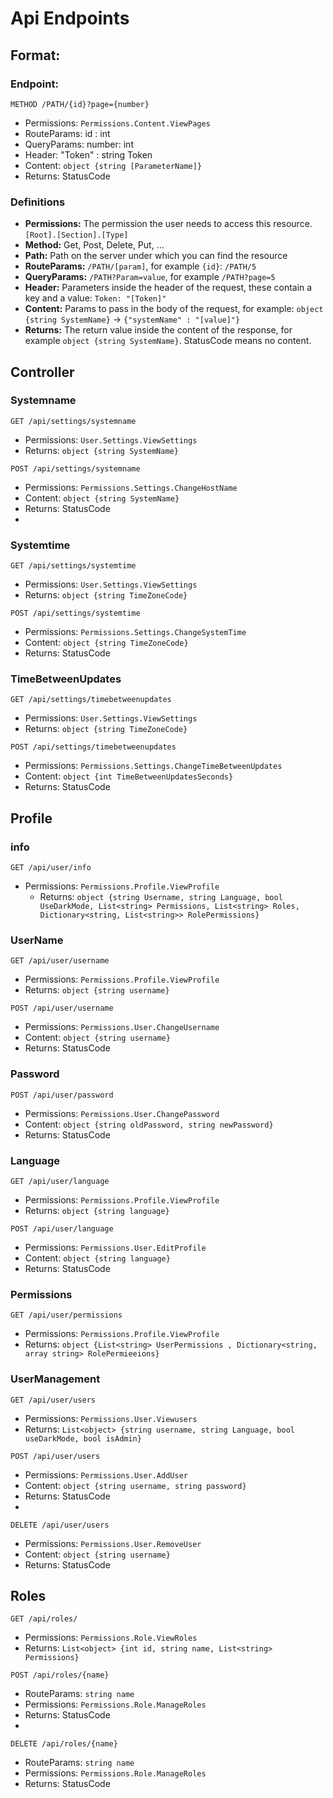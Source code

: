 # Api Endpoints

## Format:

### Endpoint:
```http
METHOD /PATH/{id}?page={number}
```
- Permissions: `Permissions.Content.ViewPages`
- RouteParams: id : int
- QueryParams: number: int
- Header: "Token" : string Token
- Content: `object {string [ParameterName]}`
- Returns: StatusCode


### Definitions
- **Permissions:** The permission the user needs to access this resource. `[Root].[Section].[Type]`
- **Method:** Get, Post, Delete, Put, ...
- **Path:** Path on the server under which you can find the resource
- **RouteParams:** `/PATH/[param]`, for example `{id}`: `/PATH/5`
- **QueryParams:** `/PATH?Param=value`, for example `/PATH?page=5`
- **Header:** Parameters inside the header of the request, these contain a key and a value: `Token: "[Token]"`
- **Content:** Params to pass in the body of the request, for example: `object {string SystemName}` -> `{"systemName" : "[value]"}`
- **Returns:** The return value inside the content of the response, for example `object {string SystemName}`. StatusCode means no content.


## Controller

### Systemname
```http
GET /api/settings/systemname
```
- Permissions: `User.Settings.ViewSettings`
- Returns: `object {string SystemName}`

```http
POST /api/settings/systemname
```
- Permissions: `Permissions.Settings.ChangeHostName`
- Content: `object {string SystemName}`
- Returns: StatusCode
- 
### Systemtime

```http
GET /api/settings/systemtime
```
- Permissions: `User.Settings.ViewSettings`
- Returns: `object {string TimeZoneCode}`

```http
POST /api/settings/systemtime
```
- Permissions: `Permissions.Settings.ChangeSystemTime`
- Content: `object {string TimeZoneCode}`
- Returns: StatusCode

### TimeBetweenUpdates

```http
GET /api/settings/timebetweenupdates
```
- Permissions: `User.Settings.ViewSettings`
- Returns: `object {string TimeZoneCode}`

```http
POST /api/settings/timebetweenupdates
```
- Permissions: `Permissions.Settings.ChangeTimeBetweenUpdates`
- Content: `object {int TimeBetweenUpdatesSeconds}`
- Returns: StatusCode

## Profile 

### info

```http
GET /api/user/info
```
- Permissions: `Permissions.Profile.ViewProfile`
  - Returns: `object {string Username, string Language, bool UseDarkMode, List<string> Permissions, List<string> Roles, Dictionary<string, List<string>> RolePermissions}`

### UserName

```http
GET /api/user/username
```
- Permissions: `Permissions.Profile.ViewProfile`
- Returns: `object {string username}`

```http
POST /api/user/username
```
- Permissions: `Permissions.User.ChangeUsername`
- Content: `object {string username}`
- Returns: StatusCode

### Password

```http
POST /api/user/password
```
- Permissions: `Permissions.User.ChangePassword`
- Content: `object {string oldPassword, string newPassword}`
- Returns: StatusCode

### Language

```http
GET /api/user/language
```
- Permissions: `Permissions.Profile.ViewProfile`
- Returns: `object {string language}`

```http
POST /api/user/language
```
- Permissions: `Permissions.User.EditProfile`
- Content: `object {string language}`
- Returns: StatusCode

### Permissions

```http
GET /api/user/permissions
```
- Permissions: `Permissions.Profile.ViewProfile`
- Returns: `object {List<string> UserPermissions , Dictionary<string, array string> RolePermieeions}`

### UserManagement

```http
GET /api/user/users
```
- Permissions: `Permissions.User.Viewusers`
- Returns: `List<object> {string username, string Language, bool useDarkMode, bool isAdmin}`

```http
POST /api/user/users
```
- Permissions: `Permissions.User.AddUser`
- Content: `object {string username, string password}`
- Returns: StatusCode
- 
```http
DELETE /api/user/users
```
- Permissions: `Permissions.User.RemoveUser`
- Content: `object {string username}`
- Returns: StatusCode

## Roles

```http
GET /api/roles/
```
- Permissions: `Permissions.Role.ViewRoles`
- Returns: `List<object> {int id, string name, List<string> Permissions}`

```http
POST /api/roles/{name}
```
- RouteParams: `string name`
- Permissions: `Permissions.Role.ManageRoles`
- Returns: StatusCode
-
```http
DELETE /api/roles/{name}
```
- RouteParams: `string name`
- Permissions: `Permissions.Role.ManageRoles`
- Returns: StatusCode


